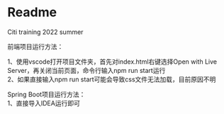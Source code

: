 # Readme

Citi training 2022 summer

前端项目运行方法：

1、使用vscode打开项目文件夹，首先对index.html右键选择Open with Live Server，再关闭当前页面，命令行输入npm run start运行     
2、如果直接输入npm run start可能会导致css文件无法加载，目前原因不明    


Spring Boot项目运行方法：   
1、直接导入IDEA运行即可   